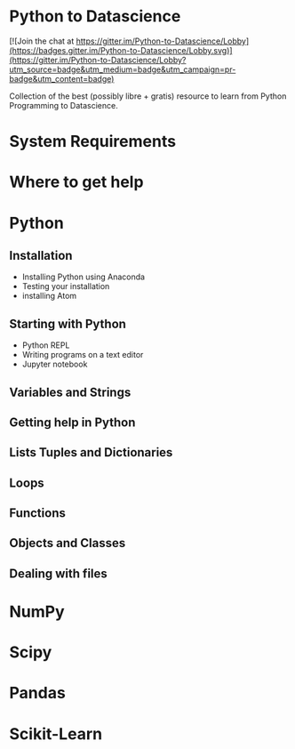 # Python to Datascience

[![Join the chat at https://gitter.im/Python-to-Datascience/Lobby](https://badges.gitter.im/Python-to-Datascience/Lobby.svg)](https://gitter.im/Python-to-Datascience/Lobby?utm_source=badge&utm_medium=badge&utm_campaign=pr-badge&utm_content=badge)

Collection of the best (possibly libre + gratis) resource to learn from Python Programming
to Datascience.

# System Requirements

# Where to get help


# Python

## Installation
* Installing Python using Anaconda
* Testing your installation
* installing Atom

## Starting with Python
* Python REPL
* Writing programs on a text editor
* Jupyter notebook

## Variables and Strings

## Getting help in Python

## Lists Tuples and Dictionaries

## Loops

## Functions

## Objects and Classes

## Dealing with files

# NumPy

# Scipy

# Pandas

# Scikit-Learn
